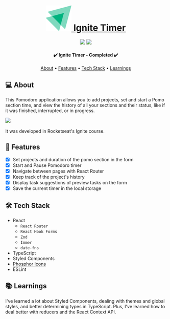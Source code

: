 <h1 align="center">
  <a  href="https://kanbandev.vercel.app/">
    <img src="src/assets/logoIgnite.svg" alt="" />
    Ignite Timer
  </a>
</h1>

<p align="center">
  <img src="https://badgen.net/npm/v/express" />
  <img src="https://badgen.net/github/contributors/raiane-oliveira/Ignite-timer" />
</p>

<h4 align="center"> 
	✔️ Ignite Timer - Completed  ✔️
</h4>

<p align="center">
 <a href="#-about">About</a> •
 <a href="#-features">Features</a> •
 <a href="#-tech-stack">Tech Stack</a> • 
 <a href="#-learnings">Learnings</a>
</p>

## 💻 About
This Pomodoro application allows you to add projects, set and start a Pomo section time, and view the history of all your sections and their status, like if it was finished, interrupted, or in progress.

<img src="https://imgur.com/8i9q1Gt.png" />

It was developed in Rocketseat's Ignite course.

## 🪸 Features

- [x] Set projects and duration of the pomo section in the form 
- [x] Start and Pause Pomodoro timer
- [x] Navigate between pages with React Router
- [x] Keep track of the project's history
- [x] Display task suggestions of preview tasks on the form
- [x] Save the current timer in the local storage

## 🛠 Tech Stack

- React
  - `React Router`
  - `React Hook Forms`
  - `Zod`
  - `Immer`
  - `date-fns`
- TypeScript
- Styled Components
- [Phosphor Icons](https://phosphoricons.com/)
- ESLint

## 📚 Learnings

I've learned a lot about Styled Components, dealing with themes and global styles, and better determining types in TypeScript. Plus, I've learned how to deal better with reducers and the React Context API.



